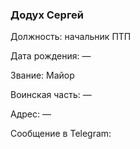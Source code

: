 ### Додух Сергей

Должность: начальник ПТП

Дата рождения: —

Звание: Майор

Воинская часть: —

Адрес: —

Сообщение в Telegram: []()
